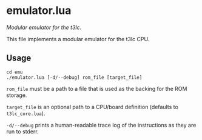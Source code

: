 # emulator.lua

*Modular emulator for the t3lc.*

This file implements a modular emulator for the t3lc CPU.



## Usage

```
cd emu
./emulator.lua [-d/--debug] rom_file [target_file]
```

`rom_file` must be a path to a file that is used as the backing for the
ROM storage.

`target_file` is an optional path to a CPU/board definition
(defaults to `t3lc_core.lua`).

`-d/--debug` prints a human-readable trace log of
the instructions as they are run to stderr.
